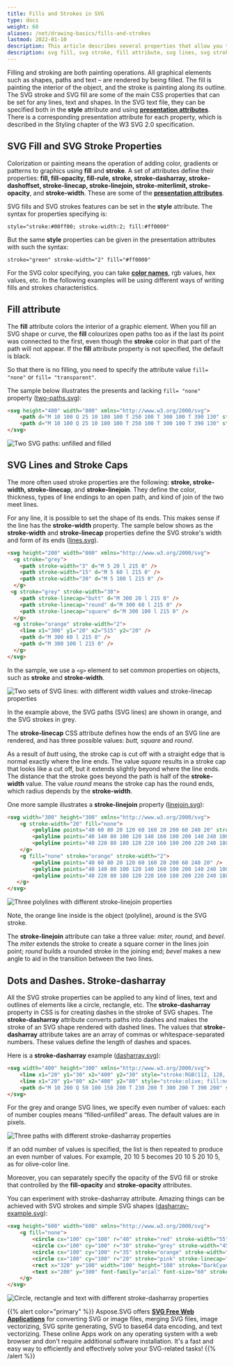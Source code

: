 ```yaml
---
title: Fills and Strokes in SVG
type: docs
weight: 60
aliases: /net/drawing-basics/fills-and-strokes
lastmod: 2022-01-10
description: This article describes several properties that allow you to set different aspects of SVG fill and stroke, including color, opacity, thickness, use of dashing, etc.
description: svg fill, svg stroke, fill attribute, svg lines, svg stroke caps, dots and dashes, stroke-dasharray
---
```

<link href="./../../style.css" rel="stylesheet" type="text/css" />

Filling and stroking are both painting operations. All graphical elements such as shapes, paths and text – are rendered by being filled. The fill is painting the interior of the object, and the stroke is painting along its outline. The SVG stroke and SVG fill are some of the main CSS properties that can be set for any lines, text and shapes. In the SVG text file, they can be specified both in the **style** attribute and using **[presentation attributes](https://www.w3.org/TR/2018/CR-SVG2-20181004/styling.html#TermPresentationAttribute)**. There is a corresponding presentation attribute for each property, which is described in the Styling chapter of the W3 SVG 2.0 specification. 

## **SVG Fill and SVG Stroke Properties**

Colorization or painting means the operation of adding color, gradients or patterns to graphics using **fill** and **stroke**. A set of attributes define their properties: **fill, fill-opacity, fill-rule, stroke, stroke-dasharray, stroke-dashoffset, stroke-linecap, stroke-linejoin, stroke-miterlimit, stroke-opacity**, and **stroke-width**. These are some of the **[presentation attributes](https://www.w3.org/TR/2018/CR-SVG2-20181004/styling.html#TermPresentationAttribute)**.

SVG fills and SVG strokes features can be set in the **style** attribute. The syntax for properties specifying is: 

`style="stroke:#00ff00; stroke-width:2; fill:#ff0000"`

But the same **style** properties can be given in the presentation attributes with such the syntax:

`stroke="green" stroke-width="2" fill="#ff0000"`

For the SVG color specifying, you can take **[color names](https://www.w3.org/TR/SVG11/types.html#ColorKeywords)**, rgb values, hex values, etc. In the following examples will be using different ways of writing fills and strokes characteristics.

## **Fill attribute**

The **fill** attribute colors the interior of a graphic element. When you fill an SVG shape or curve, the **fill** colourizes open paths too as if the last its point was connected to the first, even though the **stroke** color in that part of the path will not appear. If the **fill** attribute property is not specified, the default is black.

So that there is no filling, you need to specify the attribute value `fill= "none"` or `fill= "transparent"`.

The sample below illustrates the presents and lacking `fill= "none"` property ([two-paths.svg](/svg/net/drawing-basics/fills-and-strokes/two-paths.svg)):
```html {linenos=inline,linenostart=1}
<svg height="400" width="800" xmlns="http://www.w3.org/2000/svg">
    <path d="M 10 100 Q 25 10 180 100 T 250 100 T 300 100 T 390 130" stroke="red" stroke-width="3" fill="none" />
    <path d="M 10 100 Q 25 10 180 100 T 250 100 T 300 100 T 390 130" stroke="red" stroke-width="3" transform="translate(0 125)" />
</svg>
```
![Two SVG paths: unfilled and filled](two_paths.png#center)

## **SVG Lines and Stroke Caps**

The more often used stroke properties are the following: **stroke, stroke-width, stroke-linecap**, and **stroke-linejoin**. They define the color, thickness, types of line endings to an open path, and kind of join of the two meet lines.

For any line, it is possible to set the shape of its ends. This makes sense if the line has the **stroke-width** property. The sample below shows as the **stroke-width** and **stroke-linecap** properties define the SVG stroke's width and form of its ends  ([lines.svg](/svg/net/drawing-basics/fills-and-strokes/lines.svg)).
```html {linenos=inline,linenostart=1}
<svg height="200" width="800" xmlns="http://www.w3.org/2000/svg">
  <g stroke="grey">
    <path stroke-width="3" d="M 5 20 l 215 0" />
    <path stroke-width="15" d="M 5 60 l 215 0" />
    <path stroke-width="30" d="M 5 100 l 215 0" />
  </g>
 <g stroke="grey" stroke-width="30">
    <path stroke-linecap="butt" d="M 300 20 l 215 0" />
    <path stroke-linecap="round" d="M 300 60 l 215 0" />
    <path stroke-linecap="square" d="M 300 100 l 215 0" />
  </g>
  <g stroke="orange" stroke-width="2">
    <line x1="300" y1="20" x2="515" y2="20" />
    <path d="M 300 60 l 215 0" />
    <path d="M 300 100 l 215 0" />
  </g>
</svg>
```
In the sample, we use a `<g>` element to set common properties on objects, such as **stroke** and **stroke-width**. 

![Two sets of SVG lines: with different width values and stroke-linecap properties](lines.png#center)

In the example above, the SVG paths (SVG lines) are shown in orange, and the SVG strokes in grey.

The **stroke-linecap** CSS attribute defines how the ends of an SVG line are rendered, and has three possible values: *butt, square* and *round*.

As a result of *butt* using, the stroke cap is cut off with a straight edge that is normal exactly where the line ends. The value *square* results in a stroke cap that looks like a cut off, but it extends slightly beyond where the line ends. The distance that the stroke goes beyond the path is half of the **stroke-width** value. The value *round* means the stroke cap has the round ends, which radius depends by the **stroke-width**.

One more sample illustrates a **stroke-linejoin** property ([linejoin.svg](/svg/net/drawing-basics/fills-and-strokes/linejoin.svg)):
```html {linenos=inline,linenostart=1}
<svg width="300" height="300" xmlns="http://www.w3.org/2000/svg">
    <g stroke-width="20" fill="none">
        <polyline points="40 60 80 20 120 60 160 20 200 60 240 20" stroke="grey" stroke-linecap="butt"  stroke-linejoin="miter" />
        <polyline points="40 140 80 100 120 140 160 100 200 140 240 100" stroke="#CD5C5C" stroke-linecap="round" stroke-linejoin="round" />
        <polyline points="40 220 80 180 120 220 160 180 200 220 240 180" stroke="black"  stroke-linecap="square" stroke-linejoin="bevel" />
    </g>
    <g fill="none" stroke="orange" stroke-width="2">
        <polyline points="40 60 80 20 120 60 160 20 200 60 240 20" />
        <polyline points="40 140 80 100 120 140 160 100 200 140 240 100" />
        <polyline points="40 220 80 180 120 220 160 180 200 220 240 180" />
   </g>
</svg>
```
![Three polylines with different stroke-linejoin properties](linejoin.png#center)

Note, the orange line inside is the object (polyline), around is the SVG stroke.

The **stroke-linejoin** attribute can take a three value: *miter, round*, and *bevel*. The *miter* extends the stroke to create a square corner in the lines join point; *round* builds a rounded stroke in the joining end; *bevel* makes a new angle to aid in the transition between the two lines.

## **Dots and Dashes. Stroke-dasharray**

All the SVG stroke properties can be applied to any kind of lines, text and outlines of elements like a circle, rectangle, etc. The **stroke-dasharray** property in CSS is for creating dashes in the stroke of SVG shapes. The **stroke-dasharray** attribute converts paths into dashes and makes the stroke of an SVG shape rendered with dashed lines. The values that **stroke-dasharray** attribute takes are an array of commas or whitespace-separated numbers. These values define the length of dashes and spaces.

Here is a **stroke-dasharray** example ([dasharray.svg](/svg/net/drawing-basics/fills-and-strokes/dasharray.svg)):
```html {linenos=inline,linenostart=1}
<svg width="400" height="300" xmlns="http://www.w3.org/2000/svg">
    <line x1="20" y1="30" x2="400" y2="30" style="stroke:RGB(112, 128, 144); fill:none; stroke-width:10; stroke-dasharray:10 5;" />
    <line x1="20" y1="80" x2="400" y2="80" style="stroke:olive; fill:none; stroke-width: 20; stroke-dasharray: 20 10 5;" />
    <path d="M 10 200 Q 50 100 150 200 T 230 200 T 300 200 T 390 200" stroke="#FF8C00" stroke-width="8" fill="none" stroke-linecap="round" stroke-dasharray="15 10 2 8" />
</svg>
```
For the grey and orange SVG lines, we specify even number of values: each of number couples means “filled-unfilled” areas. The default values are in pixels.

![Three paths with different stroke-dasharray properties](dasharray.png#center)

If an odd number of values is specified, the list is then repeated to produce an even number of values. For example, 20  10  5 becomes 20  10  5  20  10  5, as for olive-color line.

Moreover, you can separately specify the opacity of the SVG fill or stroke that controlled by the **fill-opacity** and **stroke-opacity** attributes.

You can experiment with stroke-dasharray attribute. Amazing things can be achieved with SVG strokes and simple SVG shapes ([dasharray-example.svg](/svg/net/drawing-basics/fills-and-strokes/dasharray-example.svg)):

```html {linenos=inline,linenostart=1}
<svg height="600" width="600" xmlns="http://www.w3.org/2000/svg">
    <g fill="none">
        <circle cx="100" cy="100" r="40" stroke="red" stroke-width="55" stroke-dasharray="4,2" />
        <circle cx="100" cy="100" r="30" stroke="grey" stroke-width="45" stroke-dasharray="5,2" transform="translate(120,40)" />
        <circle cx="100" cy="100" r="35" stroke="orange" stroke-width="45" stroke-dasharray="9,3" transform="translate(30,130)" />
		<circle cx="100" cy="100" r="20" stroke="pink" stroke-linecap="round" stroke-width="20" stroke-dasharray="10,15" transform="translate(380,120)" />
        <rect x="320" y="100" width="100" height="100" stroke="DarkCyan" stroke-width="55" stroke-dasharray="7 7 3 2" />
        <text x="200" y="300" font-family="arial" font-size="60" stroke="#000080" stroke-width="3" stroke-dasharray="2 1">I love SVG!</text>
    </g>
</svg>
```

![Circle, rectangle and text with different stroke-dasharray properties](dasharray_example.png#center)

{{% alert color="primary" %}}
Aspose.SVG offers [**SVG Free Web Applications**](https://products.aspose.app/svg/applications) for converting SVG or image files, merging SVG files, image vectorizing, SVG sprite generating, SVG to base64 data encoding, and text vectorizing. These online Apps work on any operating system with a web browser and don't require additional software installation. It's a fast and easy way to efficiently and effectively solve your SVG-related tasks!
{{% /alert %}} 
